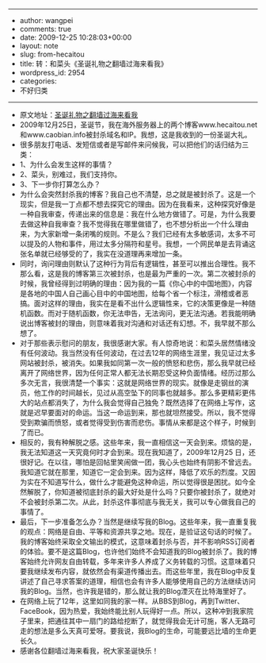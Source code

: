 - --
- author: wangpei
- comments: true
- date: 2009-12-25 10:28:03+00:00
- layout: note
- slug: from-hecaitou
- title: 转：和菜头《圣诞礼物之翻墙过海来看我》
- wordpress_id: 2954
- categories:
- 不好归类
- --
- 原文地址：[圣诞礼物之翻墙过海来看我](http://www.hecaitou.net/?p=6720) 
- 2009年12月25日，圣诞节，我在海外服务器上的两个博客www.hecaitou.net和www.caobian.info被封杀域名和IP。我想，这是我收到的一份圣诞大礼。
- 很多朋友打电话、发短信或者是写邮件来问候我，可以把他们的话归结为三类：
- 1、为什么会发生这样的事情？
- 2、菜头，别难过，我们支持你。
- 3、下一步你打算怎么办？
- 为什么会突然封杀我的博客？我自己也不清楚，总之就是被封杀了。这是一个现实，但是我一丁点都不想去探究它的理由。因为在我看来，这种探究好像是一种自我审查，传递出来的信息是：我在什么地方做错了。可是，为什么我要去做这种自我审查？我不觉得我在哪里做错了，也不想分析出一个什么理由来，为大家新增一条闭嘴的规则。不是么？我们已经有太多敏感词，太多不可以提及的人物和事件，用过太多分隔符和星号。我想，一个网民单是去背诵这张名单就已经够受的了，我实在没道理再来增加一条。
- 同时，询问理由则默认了这种行为背后有逻辑性，甚至可以推出合理性。我不那么看，这是我的博客第三次被封杀，也是最为严重的一次。第二次被封杀的时候，我曾经得到过明确的理由：因为我的一篇《你心中的中国地图》，内容是各地的中国人自己画心目中的中国地图，给每个省一个标注，滑稽或者恶搞。面对这样的理由，我实在是看不出什么逻辑性来，它的决策更像是一种随机函数。而对于随机函数，你无法申告，无法询问，更无法沟通。若我能明确说出博客被封的理由，则意味着我对沟通和对话还有幻想。不，我早就不那么想了。
- 对于那些表示慰问的朋友，我很感谢大家。有人惊奇地说：和菜头居然情绪没有任何波动。我当然没有任何波动，在过去12年的网络生涯里，我见证过太多网站被封杀，被消失。如果我如同第一次一般的愤怒和悲伤，那么我早就已经离开了网络世界，因为任何正常人都无法长期忍受这种负面情绪。经历过那么多次无言，我很清楚一个事实：这就是网络世界的现实。就像是走钢丝的演员，他工作的时间越长，见过从高空坠下的同事也就越多。那么多更精彩更伟大的站点都消失了，为什么我会觉得自己独免？既然选择了在网络上写作，这就是迟早要面对的命运。当这一命运到来，那也就坦然接受。所以，我不觉得受到欺骗而愤怒，或者觉得受到伤害而悲伤。事情从来都是这个样子，时候到了而已。
- 相反的，我有种解脱之感。这些年来，我一直相信这一天会到来。烦恼的是，我无法知道这一天究竟何时才会到来。现在我知道了，2009年12月25 日，还很好记。在以往，哪怕是回帖里笑闹做一团，我心头也始终有阴影不曾远去。我知道它就在那里，知道它一定会到来。因为这样，降低了欢乐的烈度。又因为实在不知道写什么，做什么才能避免这种命运，所以觉得很是困扰。如今全然解脱了，你知道被彻底封杀的最大好处是什么吗？只要你被封杀了，就绝对不会被封杀第二次。从此，封杀这件事彻底与我无关，我可以专心做我自己的事情了。
- 最后，下一步准备怎么办？当然是继续写我的Blog。这些年来，我一直重复我的观点：网络是自由、平等和资源共享之地。现在，是验证这句话的时候了。我的博客始终采取全文输出的模式，这意味着封杀与否，并不影响RSS订阅者的体验。要不是这篇Blog，也许他们始终不会知道我的Blog被封杀了。我的博客始终允许网友自由转载，多年来许多人养成了义务转载的习惯。这意味着只要我继续发布内容，就依然会有渠道传播出去。而这些年里，我在Blog中反复讲述了自己寻求答案的道理，相信也会有许多人能够使用自己的方法继续访问我的Blog。当然，也许我是错的，那么就让我的Blog湮灭在比特海里好了。
- 在网络上玩了12年，这里如同我的家一样。从BBS到Blog，再到Twitter、FaceBook，因为热爱，我始终能比别人玩得好一点。所以，这种冲到我家院子里来，把通往其中一扇门的路给挖断了，就觉得我会无计可施，客人无路可走的想法是多么天真可爱呀。要我说，我Blog的生命，可能要远比墙的生命更长久。
- 感谢各位翻墙过海来看我，祝大家圣诞快乐！
